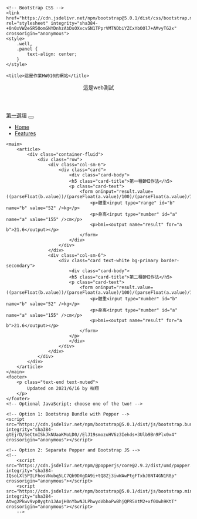 <html lang="zh-tw">

<head>
    <!-- Required meta tags -->
    <meta charset="utf-8">
    <meta name="viewport" content="width=device-width, initial-scale=1">

    <!-- Bootstrap CSS -->
    <link href="https://cdn.jsdelivr.net/npm/bootstrap@5.0.1/dist/css/bootstrap.min.css" rel="stylesheet" integrity="sha384-+0n0xVW2eSR5OomGNYDnhzAbDsOXxcvSN1TPprVMTNDbiYZCxYbOOl7+AMvyTG2x" crossorigin="anonymous">
    <style>
        .well,
        .panel {
            text-align: center;
        }
    </style>

    <title>這是作業HW010的網站</title>

</head>

<body>
    <header>
        <div class="container-fluid">
            <div class="row text-center border border-primary">
                這是web測試
            </div>
        </div>
    </header>
        <nav class="navbar navbar-light bg-light">
            <div class="container-fluid">
            <a class="navbar-brand" href="#">第一選項</a>
            <button class="navbar-toggler" type="button" data-bs-toggle="collapse" data-bs-target="#navbarNav" aria-controls="navbarNav" aria-expanded="false" aria-label="Toggle navigation">
                <span class="navbar-toggler-icon"></span>
            </button>
            <div class="collapse navbar-collapse" id="navbarNav">
            <ul class="navbar-nav">
                <li class="nav-item">
                    <a class="nav-link active" aria-current="page" href="#">Home</a>
                </li>
                <li class="nav-item">
                    <a class="nav-link" href="#">Features</a>
                </li>
            </ul>
            </div>
            </div>
        </nav>

    <main>
        <article>
            <div class="container-fluid">
                <div class="row">
                    <div class="col-sm-6">
                        <div class="card">
                            <div class="card-body">
                            <h5 class="card-title">第一種BMI作法</h5>
                            <p class="card-text">
                                <form oninput="result.value=((parseFloat(b.value))/(parseFloat(a.value)/100)/(parseFloat(a.value)/100))">
                                    <p>體重<input type="range" id="b" name="b" value="52" />kg</p>
                                    <p>身高<input type="number" id="a" name="a" value="155" />cm</p>
                                    <p>bmi=<output name="result" for="a b">21.6</output></p>
                                </form>
                            </div>
                        </div>
                    </div>
                    <div class="col-sm-6">
                        <div class="card text-white bg-primary border-secondary">
                            <div class="card-body">
                            <h5 class="card-title">第二種BMI作法</h5>
                            <p class="card-text">
                                <form oninput="result.value=((parseFloat(b.value))/(parseFloat(a.value)/100)/(parseFloat(a.value)/100))">
                                    <p>體重<input type="number" id="b" name="b" value="52" />kg</p>
                                    <p>身高<input type="number" id="a" name="a" value="155" />cm</p>
                                    <p>bmi=<output name="result" for="a b">21.6</output></p>
                                </form>
                            </p>
                            </div>
                        </div>
                    </div>
                </div>
            </div>
        </article>
    </main>
    <footer>
        <p class="text-end text-muted">
            Updated on 2021/6/16 by 柏翔
        </p>
    </footer>
    <!-- Optional JavaScript; choose one of the two! -->

    <!-- Option 1: Bootstrap Bundle with Popper -->
    <script src="https://cdn.jsdelivr.net/npm/bootstrap@5.0.1/dist/js/bootstrap.bundle.min.js" integrity="sha384-gtEjrD/SeCtmISkJkNUaaKMoLD0//ElJ19smozuHV6z3Iehds+3Ulb9Bn9Plx0x4" crossorigin="anonymous"></script>

    <!-- Option 2: Separate Popper and Bootstrap JS -->
    <!--
        <script src="https://cdn.jsdelivr.net/npm/@popperjs/core@2.9.2/dist/umd/popper.min.js" integrity="sha384-IQsoLXl5PILFhosVNubq5LC7Qb9DXgDA9i+tQ8Zj3iwWAwPtgFTxbJ8NT4GN1R8p" crossorigin="anonymous"></script>
        <script src="https://cdn.jsdelivr.net/npm/bootstrap@5.0.1/dist/js/bootstrap.min.js" integrity="sha384-Atwg2Pkwv9vp0ygtn1JAojH0nYbwNJLPhwyoVbhoPwBhjQPR5VtM2+xf0Uwh9KtT" crossorigin="anonymous"></script>
        -->
</body>

</html>
